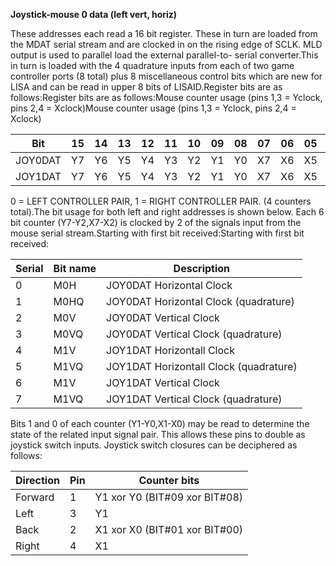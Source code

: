 **Joystick-mouse 0 data (left vert, horiz)**

These addresses each read a 16 bit register. These in turn are loaded from the MDAT serial stream and are clocked in on the rising edge of SCLK. MLD output is used to parallel load the external parallel-to- serial converter.This in turn is loaded with the 4 quadrature inputs from each of two game controller ports (8 total) plus 8 miscellaneous control bits which are new for LISA and can be read in upper 8 bits of LISAID.Register bits are as follows:Register bits are as follows:Mouse counter usage (pins 1,3 = Yclock, pins 2,4 = Xclock)Mouse counter usage (pins 1,3 = Yclock, pins 2,4 = Xclock)

| Bit| 15| 14| 13| 12| 11| 10| 09| 08| 07| 06| 05| 04| 03| 02| 01| 00  |
|---|---|---|---|---|---|---|---|---|---|---|---|---|---|---|---|---  |
|JOY0DAT| Y7| Y6| Y5| Y4| Y3| Y2| Y1| Y0| X7| X6| X5| X4| X3| X2| X1| X0  |
|JOY1DAT| Y7| Y6| Y5| Y4| Y3| Y2| Y1| Y0| X7| X6| X5| X4| X3| X2| X1| X0|

0 = LEFT CONTROLLER PAIR, 1 = RIGHT CONTROLLER PAIR. (4 counters total).The bit usage for both left and right addresses is shown below. Each 6 bit counter (Y7-Y2,X7-X2) is clocked by 2 of the signals input from the mouse serial stream.Starting with first bit received:Starting with first bit received:

| Serial| Bit name| Description  |
|---|---|---  |
|0| M0H| JOY0DAT Horizontal Clock  |
|1| M0HQ| JOY0DAT Horizontal Clock (quadrature)  |
|2| M0V| JOY0DAT Vertical Clock  |
|3| M0VQ| JOY0DAT Vertical Clock (quadrature)  |
|4| M1V| JOY1DAT Horizontall Clock  |
|5| M1VQ| JOY1DAT Horizontall Clock (quadrature)  |
|6| M1V| JOY1DAT Vertical Clock  |
|7| M1VQ| JOY1DAT Vertical Clock (quadrature)|

Bits 1 and 0 of each counter (Y1-Y0,X1-X0) may be read to determine the state of the related input signal pair. This allows these pins to double as joystick switch inputs. Joystick switch closures can be deciphered as follows:

| Direction| Pin| Counter bits  |
|---|---|---  |
|Forward| 1| Y1 xor Y0 (BIT#09 xor BIT#08)  |
|Left| 3| Y1  |
|Back| 2| X1 xor X0 (BIT#01 xor BIT#00)  |
|Right| 4| X1|

